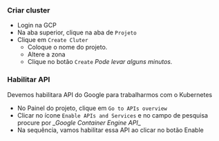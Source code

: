 ### Criar cluster 
* Login na GCP
* Na aba superior, clique na aba de `Projeto`
* Clique em `Create Cluter` 
    * Coloque o nome do projeto. 
    * Altere a zona 
    * Clique no botão `Create`
        _Pode levar alguns minutos._ 

### Habilitar API 
Devemos habilitara API do Google para trabalharmos com o Kubernetes 
* No Painel do projeto, clique em `Go to APIs overview`
* Clicar no ícone `Enable APIs and Services` e no campo de pesquisa procure por *_Google Container Engine API*_
* Na sequência, vamos habilitar essa API ao clicar no botão Enable